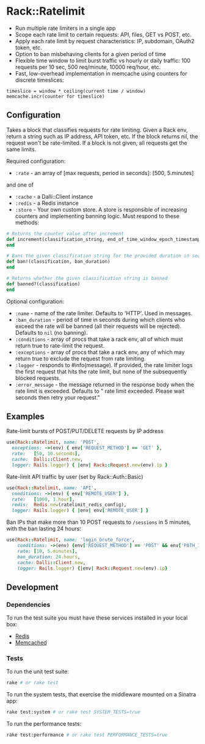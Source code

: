 Rack::Ratelimit
===============

* Run multiple rate limiters in a single app
* Scope each rate limit to certain requests: API, files, GET vs POST, etc.
* Apply each rate limit by request characteristics: IP, subdomain, OAuth2 token, etc.
* Option to ban misbehaving clients for a given period of time
* Flexible time window to limit burst traffic vs hourly or daily traffic:
    100 requests per 10 sec, 500 req/minute, 10000 req/hour, etc.
* Fast, low-overhead implementation in memcache using counters for discrete timeslices:

```
timeslice = window * ceiling(current time / window)
memcache.incr(counter for timeslice)
```

Configuration
-------------

Takes a block that classifies requests for rate limiting. Given a
Rack env, return a string such as IP address, API token, etc. If the
block returns nil, the request won't be rate-limited. If a block is
not given, all requests get the same limits.

Required configuration:
* `:rate` - an array of [max requests, period in seconds]: [500, 5.minutes]

and one of
* `:cache` - a Dalli::Client instance
* `:redis` - a Redis instance
* `:store` - Your own custom store. A store is responsible of increasing counters
  and implementing banning logic. Must respond to these methods:

```ruby
# Returns the counter value after increment
def increment(classification_string, end_of_time_window_epoch_timestamp)
end

# Bans the given classification string for the provided duration in seconds
def ban!(classification, ban_duration)
end

# Returns whether the given classification string is banned
def banned?(classification)
end
```

Optional configuration:
* `:name` - name of the rate limiter. Defaults to 'HTTP'. Used in messages.
* `:ban_duration` - period of time in seconds during which clients who exceed the
    rate will be banned (all their requests will be rejected). Defaults to `nil` (no banning).
* `:conditions` - array of procs that take a rack env, all of which must
    return true to rate-limit the request.
* `:exceptions` - array of procs that take a rack env, any of which may
    return true to exclude the request from rate limiting.
* `:logger` - responds to #info(message). If provided, the rate limiter
    logs the first request that hits the rate limit, but none of the
    subsequently blocked requests.
* `:error_message` - the message returned in the response body when the rate
    limit is exceeded. Defaults to "<name> rate limit exceeded. Please
    wait <period> seconds then retry your request."


Examples
--------

Rate-limit bursts of POST/PUT/DELETE requests by IP address

```ruby
use(Rack::Ratelimit, name: 'POST',
  exceptions: ->(env) { env['REQUEST_METHOD'] == 'GET' },
  rate:   [50, 10.seconds],
  cache:  Dalli::Client.new,
  logger: Rails.logger) { |env| Rack::Request.new(env).ip }
```

Rate-limit API traffic by user (set by Rack::Auth::Basic)

```ruby
use(Rack::Ratelimit, name: 'API',
  conditions: ->(env) { env['REMOTE_USER'] },
  rate:   [1000, 1.hour],
  redis:  Redis.new(ratelimit_redis_config),
  logger: Rails.logger) { |env| env['REMOTE_USER'] }
```

Ban IPs that make more than 10 POST requests to `/sessions` in 5 minutes, with the ban lasting 24 hours:

```ruby
use(Rack::Ratelimit, name: 'login_brute_force',
    conditions: ->(env) {env['REQUEST_METHOD'] == 'POST' && env['PATH_INFO'] =~ /\A\/sessions/},
    rate: [10, 5.minutes],
    ban_duration: 24.hours,
    cache: Dalli::Client.new,
    logger: Rails.logger) {|env| Rack::Request.new(env).ip}
```

## Development

### Dependencies

To run the test suite you must have these services installed in your local box:

* [Redis](https://redis.io)
* [Memcached](https://memcached.org)

### Tests

To run the unit test suite:

```bash
rake # or rake test
```

To run the system tests, that exercise the middleware mounted on a Sinatra app:

```bash
rake test:system # or rake test SYSTEM_TESTS=true
```

To run the performance tests:

```bash
rake test:performance # or rake test PERFORMANCE_TESTS=true
```

